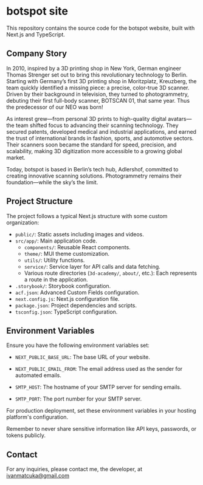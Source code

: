 # botspot site

This repository contains the source code for the botspot website, built with Next.js and TypeScript.

## Company Story

In 2010, inspired by a 3D printing shop in New York, German engineer Thomas Strenger set out to bring this revolutionary technology to Berlin. Starting with Germany’s first 3D printing shop in Moritzplatz, Kreuzberg, the team quickly identified a missing piece: a precise, color-true 3D scanner. Driven by their background in television, they turned to photogrammetry, debuting their first full-body scanner, BOTSCAN 01, that same year. Thus the predecessor of our NEO was born!

As interest grew—from personal 3D prints to high-quality digital avatars—the team shifted focus to advancing their scanning technology. They secured patents, developed medical and industrial applications, and earned the trust of international brands in fashion, sports, and automotive sectors. Their scanners soon became the standard for speed, precision, and scalability, making 3D digitization more accessible to a growing global market.

Today, botspot is based in Berlin’s tech hub, Adlershof, committed to creating innovative scanning solutions. Photogrammetry remains their foundation—while the sky’s the limit.

## Project Structure

The project follows a typical Next.js structure with some custom organization:

- `public/`: Static assets including images and videos.
- `src/app/`: Main application code.
  - `components/`: Reusable React components.
  - `theme/`: MUI theme customization.
  - `utils/`: Utility functions.
  - `service/`: Service layer for API calls and data fetching.
  - Various route directories (`3d-academy/`, `about/`, etc.): Each represents a route in the application.
- `.storybook/`: Storybook configuration.
- `acf.json`: Advanced Custom Fields configuration.
- `next.config.js`: Next.js configuration file.
- `package.json`: Project dependencies and scripts.
- `tsconfig.json`: TypeScript configuration.

## Environment Variables

Ensure you have the following environment variables set:

- `NEXT_PUBLIC_BASE_URL`: The base URL of your website.
- `NEXT_PUBLIC_EMAIL_FROM`: The email address used as the sender for automated emails.

- `SMTP_HOST`: The hostname of your SMTP server for sending emails.
- `SMTP_PORT`: The port number for your SMTP server.

For production deployment, set these environment variables in your hosting platform's configuration.

Remember to never share sensitive information like API keys, passwords, or tokens publicly.

## Contact

For any inquiries, please contact me, the developer, at [ivanmatcuka@gmail.com](ivanmatcuka@gmail.com)